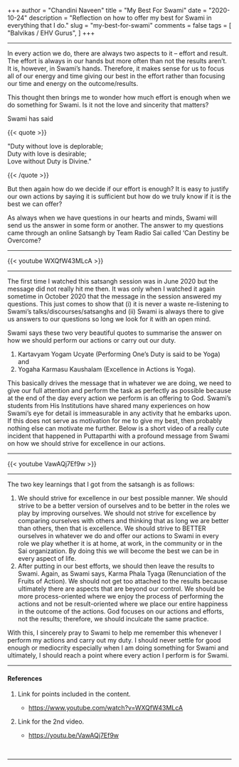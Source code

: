 +++
author = "Chandini Naveen"
title = "My Best For Swami"
date = "2020-10-24"
description = "Reflection on how to offer my best for Swami in everything that I do."
slug = "my-best-for-swami"
comments = false
tags = [
    "Balvikas / EHV Gurus",
]
+++

---

In every action we do, there are always two aspects to it – effort and result. The effort is always in our hands but more often than not the results aren’t. It is, however, in Swami’s hands. Therefore, it makes sense for us to focus all of our energy and time giving our best in the effort rather than focusing our time and energy on the outcome/results.

This thought then brings me to wonder how much effort is enough when we do something for Swami. Is it not the love and sincerity that matters? 

Swami has said

{{< quote >}}
<p>"Duty without love is deplorable; <br />
Duty with love is desirable; <br />
Love without Duty is Divine."</p>
{{< /quote >}}

But then again how do we decide if our effort is enough? It is easy to justify our own actions by saying it is sufficient but how do we truly know if it is the best we can offer? 

As always when we have questions in our hearts and minds, Swami will send us the answer in some form or another. The answer to my questions came through an online Satsangh by Team Radio Sai called ‘Can Destiny be Overcome? 

---

{{< youtube WXQfW43MLcA >}}

---

The first time I watched this satsangh session was in June 2020 but the message did not really hit me then. It was only when I watched it again sometime in October 2020 that the message in the session answered my questions. This just comes to show that (i) it is never a waste re-listening to Swami’s talks/discourses/satsanghs and (ii) Swami is always there to give us answers to our questions so long we look for it with an open mind.  

Swami says these two very beautiful quotes to summarise the answer on how we should perform our actions or carry out our duty. 
1. Kartavyam Yogam Ucyate (Performing One’s Duty is said to be Yoga) and 
2. Yogaha Karmasu Kaushalam (Excellence in Actions is Yoga). 

This basically drives the message that in whatever we are doing, we need to give our full attention and perform the task as perfectly as possible because at the end of the day every action we perform is an offering to God. Swami’s students from His Institutions have shared many experiences on how Swami’s eye for detail is immeasurable in any activity that he embarks upon. If this does not serve as motivation for me to give my best, then probably nothing else can motivate me further.  Below is a short video of a really cute incident that happened in Puttaparthi with a profound message from Swami on how we should strive for excellence in our actions.

---

{{< youtube VawAQj7Ef9w >}}

---

The two key learnings that I got from the satsangh is as follows:
1. We should strive for excellence in our best possible manner. We should strive to be a better version of ourselves and to be better in the roles we play by improving ourselves. We should not strive for excellence by comparing ourselves with others and thinking that as long we are better than others, then that is excellence. We should strive to BETTER ourselves in whatever we do and offer our actions to Swami in every role we play whether it is at home, at work, in the community or in the Sai organization. By doing this we will become the best we can be in every aspect of life. 
2. After putting in our best efforts, we should then leave the results to Swami. Again, as Swami says, Karma Phala Tyaga (Renunciation of the Fruits of Action). We should not get too attached to the results because ultimately there are aspects that are beyond our control. We should be more process-oriented where we enjoy the process of performing the actions and not be result-oriented where we place our entire happiness in the outcome of the actions. God focuses on our actions and efforts, not the results; therefore, we should inculcate the same practice. 

With this, I sincerely pray to Swami to help me remember this whenever I perform my actions and carry out my duty. I should never settle for good enough or mediocrity especially when I am doing something for Swami and ultimately, I should reach a point where every action I perform is for Swami. 

---

#### References

1. Link for points included in the content.
    * https://www.youtube.com/watch?v=WXQfW43MLcA

2. Link for the 2nd video.
    * https://youtu.be/VawAQj7Ef9w 

<br>

---
